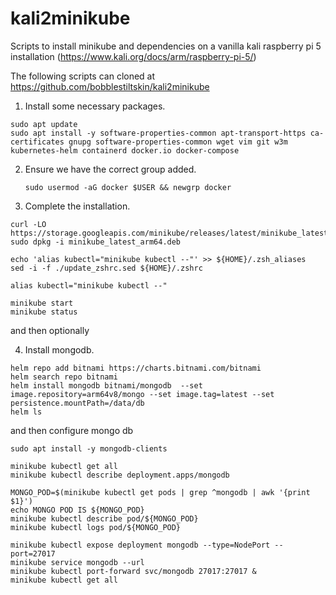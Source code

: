 # kali2minikube
Scripts to install minikube and dependencies on a vanilla kali raspberry pi 5 installation (https://www.kali.org/docs/arm/raspberry-pi-5/)

The following scripts can cloned at https://github.com/bobblestiltskin/kali2minikube

1. Install some necessary packages.

  ```
sudo apt update
sudo apt install -y software-properties-common apt-transport-https ca-certificates gnupg software-properties-common wget vim git w3m kubernetes-helm containerd docker.io docker-compose
```

2. Ensure we have the correct group added.
    ```
   sudo usermod -aG docker $USER && newgrp docker
   ```

3. Complete the installation.

```
curl -LO https://storage.googleapis.com/minikube/releases/latest/minikube_latest_arm64.deb
sudo dpkg -i minikube_latest_arm64.deb

echo 'alias kubectl="minikube kubectl --"' >> ${HOME}/.zsh_aliases
sed -i -f ./update_zshrc.sed ${HOME}/.zshrc

alias kubectl="minikube kubectl --"

minikube start
minikube status
```
and then optionally

4. Install mongodb.
``` 
helm repo add bitnami https://charts.bitnami.com/bitnami
helm search repo bitnami
helm install mongodb bitnami/mongodb  --set image.repository=arm64v8/mongo --set image.tag=latest --set persistence.mountPath=/data/db
helm ls
```
and then configure mongo db
```
sudo apt install -y mongodb-clients

minikube kubectl get all
minikube kubectl describe deployment.apps/mongodb

MONGO_POD=$(minikube kubectl get pods | grep ^mongodb | awk '{print $1}')
echo MONGO POD IS ${MONGO_POD}
minikube kubectl describe pod/${MONGO_POD}
minikube kubectl logs pod/${MONGO_POD}

minikube kubectl expose deployment mongodb --type=NodePort --port=27017
minikube service mongodb --url
minikube kubectl port-forward svc/mongodb 27017:27017 &
minikube kubectl get all
```

